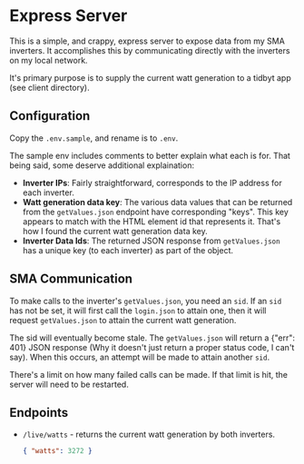 # Express Server

This is a simple, and crappy, express server to expose data from my SMA inverters. It accomplishes this by communicating directly with the inverters on my local network.

It's primary purpose is to supply the current watt generation to a tidbyt app (see client directory).

## Configuration
Copy the `.env.sample`, and rename is to `.env`.

The sample env includes comments to better explain what each is for. That being said, some deserve additional explaination:

- **Inverter IPs**: Fairly straightforward, corresponds to the IP address for each inverter.
- **Watt generation data key**: The various data values that can be returned from the `getValues.json` endpoint have corresponding "keys". This key appears to match with the HTML element id that represents it. That's how I found the current watt generation data key.
- **Inverter Data Ids**: The returned JSON response from `getValues.json` has a unique key (to each inverter) as part of the object.

## SMA Communication

To make calls to the inverter's `getValues.json`, you need an `sid`. If an `sid` has not be set, it will first call the `login.json` to attain one, then it will request `getValues.json` to attain the current watt generation.

The sid will eventually become stale. The `getValues.json` will return a {"err": 401} JSON response (Why it doesn't just return a proper status code, I can't say). When this occurs, an attempt will be made to attain another `sid`.

There's a limit on how many failed calls can be made. If that limit is hit, the server will need to be restarted.

## Endpoints

- `/live/watts` - returns the current watt generation by both inverters.

  ```json
  { "watts": 3272 }
  ```
